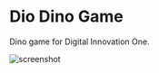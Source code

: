 # Dio Dino Game

Dino game for Digital Innovation One.

![screenshot](example.png?raw=true 'screenshot')
